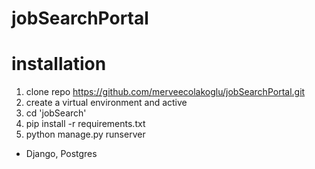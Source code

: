 # jobSearchPortal

# installation

  1. clone repo https://github.com/merveecolakoglu/jobSearchPortal.git
  2. create a virtual environment and active
  3. cd 'jobSearch'
  4. pip install -r requirements.txt
  5. python manage.py runserver

  - Django, Postgres



  
 

